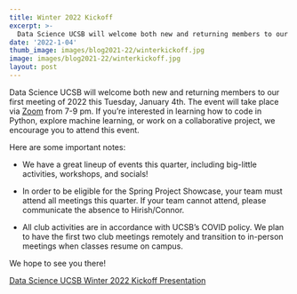```yaml
---
title: Winter 2022 Kickoff
excerpt: >-
  Data Science UCSB will welcome both new and returning members to our first meeting of 2022 this Tuesday, January 4th!
date: '2022-1-04'
thumb_image: images/blog2021-22/winterkickoff.jpg
image: images/blog2021-22/winterkickoff.jpg
layout: post
---
```


Data Science UCSB will welcome both new and returning members to our first meeting of 2022 this Tuesday, January 4th. The event will take place via [Zoom](https://www.datascienceucsb.org/events-calendar/) from 7-9 pm. If you’re interested in learning how to code in Python, explore machine learning, or work on a collaborative project, we encourage you to attend this event. 

Here are some important notes:

* We have a great lineup of events this quarter,  including big-little activities, workshops, and socials!

* In order to be eligible for the Spring Project Showcase, your team must attend all meetings this quarter. If your team cannot attend, please communicate the absence to Hirish/Connor.

* All club activities are in accordance with UCSB’s COVID policy. We plan to have the first two club meetings remotely and transition to in-person meetings when classes resume on campus. 

We hope to see you there!

[Data Science UCSB Winter 2022 Kickoff Presentation](https://docs.google.com/presentation/d/1rpF1YwAgwCBOHD1q5j17K34b9NkwraDuV0rRqDj5jgM/edit#slide=id.g646221db99_1_310)


